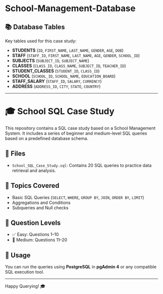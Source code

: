 # School-Management-Database

## 📚 Database Tables
Key tables used for this case study:

- **STUDENTS** (`ID`, `FIRST_NAME`, `LAST_NAME`, `GENDER`, `AGE`, `DOB`)
- **STAFF** (`STAFF_ID`, `FIRST_NAME`, `LAST_NAME`, `AGE`, `GENDER`, `SCHOOL_ID`)
- **SUBJECTS** (`SUBJECT_ID`, `SUBJECT_NAME`)
- **CLASSES** (`CLASS_ID`, `CLASS_NAME`, `SUBJECT_ID`, `TEACHER_ID`)
- **STUDENT_CLASSES** (`STUDENT_ID`, `CLASS_ID`)
- **SCHOOL** (`SCHOOL_ID`, `SCHOOL_NAME`, `EDUCATION_BOARD`)
- **STAFF_SALARY** (`STAFF_ID`, `SALARY`, `CURRENCY`)
- **ADDRESS** (`ADDRESS_ID`, `CITY`, `STATE`, `COUNTRY`)

---

# 🎓 School SQL Case Study

This repository contains a SQL case study based on a School Management System. It includes a series of beginner and medium-level SQL queries based on a predefined database schema.

## 📁 Files
- `School_SQL_Case_Study.sql`: Contains 20 SQL queries to practice data retrieval and analysis.

## 📌 Topics Covered
- Basic SQL Queries (`SELECT`, `WHERE`, `GROUP BY`, `JOIN`, `ORDER BY`, `LIMIT`)
- Aggregations and Conditions
- Subqueries and Null checks

## 🧠 Question Levels
- ✅ Easy: Questions 1–10
- 🚀 Medium: Questions 11–20

## 🔗 Usage
You can run the queries using **PostgreSQL** in **pgAdmin 4** or any compatible SQL execution tool.

---

Happy Querying! 🎓

